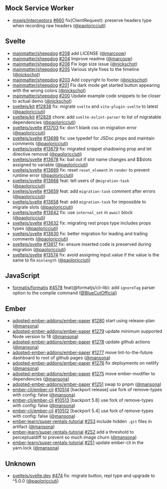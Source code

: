 ## Mock Service Worker

- [mswjs/interceptors] [#660](https://github.com/mswjs/interceptors/pull/660) fix(ClientRequest): preserve headers type when recording raw headers ([@paoloricciuti])

## Svelte

- [mainmatter/sheepdog] [#208](https://github.com/mainmatter/sheepdog/pull/208) add LICENSE ([@marcoow])
- [mainmatter/sheepdog] [#204](https://github.com/mainmatter/sheepdog/pull/204) Improve readme ([@marcoow])
- [mainmatter/sheepdog] [#206](https://github.com/mainmatter/sheepdog/pull/206) Fix logo size issue ([@nickschot])
- [mainmatter/sheepdog] [#205](https://github.com/mainmatter/sheepdog/pull/205) Various style fixes to the timeline ([@nickschot])
- [mainmatter/sheepdog] [#203](https://github.com/mainmatter/sheepdog/pull/203) Add copyright to footer ([@nickschot])
- [mainmatter/sheepdog] [#201](https://github.com/mainmatter/sheepdog/pull/201) Fix dark mode get started button appearing with the wrong colors ([@nickschot])
- [mainmatter/sheepdog] [#200](https://github.com/mainmatter/sheepdog/pull/200) Update example code snippets to be closer to actual demo ([@nickschot])
- [sveltejs/kit] [#12838](https://github.com/sveltejs/kit/pull/12838) fix: migrate `svelte` and `vite-plugin-svelte` to latest ([@paoloricciuti])
- [sveltejs/kit] [#12828](https://github.com/sveltejs/kit/pull/12828) chore: add `svelte-eslint-parser` to list of migratable dependencies ([@paoloricciuti])
- [sveltejs/svelte] [#13703](https://github.com/sveltejs/svelte/pull/13703) fix: don't blank css on migration error ([@paoloricciuti])
- [sveltejs/svelte] [#13698](https://github.com/sveltejs/svelte/pull/13698) fix: use typedef for JSDoc props and maintain comments ([@paoloricciuti])
- [sveltejs/svelte] [#13679](https://github.com/sveltejs/svelte/pull/13679) fix: migrated snippet shadowing prop and let directive removal ([@paoloricciuti])
- [sveltejs/svelte] [#13678](https://github.com/sveltejs/svelte/pull/13678) fix: bail out if slot name changes and $$slots assigned to variable ([@paoloricciuti])
- [sveltejs/svelte] [#13669](https://github.com/sveltejs/svelte/pull/13669) fix: reset `reset_element` in `render` to prevent runtime error ([@paoloricciuti])
- [sveltejs/svelte] [#13668](https://github.com/sveltejs/svelte/pull/13668) feat: tell users of `@migration-task` ([@paoloricciuti])
- [sveltejs/svelte] [#13659](https://github.com/sveltejs/svelte/pull/13659) feat: add `migration-task` comment after errors ([@paoloricciuti])
- [sveltejs/svelte] [#13658](https://github.com/sveltejs/svelte/pull/13658) feat: add `migration-task` for impossible to migrate slots ([@paoloricciuti])
- [sveltejs/svelte] [#13642](https://github.com/sveltejs/svelte/pull/13642) fix: use `internal_set` in `await` block ([@paoloricciuti])
- [sveltejs/svelte] [#13632](https://github.com/sveltejs/svelte/pull/13632) fix: migrating rest props type includes props types ([@paoloricciuti])
- [sveltejs/svelte] [#13630](https://github.com/sveltejs/svelte/pull/13630) fix: better migration for leading and trailing comments ([@paoloricciuti])
- [sveltejs/svelte] [#13617](https://github.com/sveltejs/svelte/pull/13617) fix: ensure inserted code is preserved during migration ([@paoloricciuti])
- [sveltejs/svelte] [#13574](https://github.com/sveltejs/svelte/pull/13574) fix: avoid assigning input.value if the value is the same to fix `minlength` ([@paoloricciuti])

## JavaScript

- [formatjs/formatjs] [#4578](https://github.com/formatjs/formatjs/pull/4578) feat(@formatjs/cli-lib): add `ignoreTag` parser option to the compile command ([@BlueCutOfficial])

## Ember

- [adopted-ember-addons/ember-paper] [#1280](https://github.com/adopted-ember-addons/ember-paper/pull/1280) start using release-plan ([@mansona])
- [adopted-ember-addons/ember-paper] [#1279](https://github.com/adopted-ember-addons/ember-paper/pull/1279) update minimum supported Node version to 18 ([@mansona])
- [adopted-ember-addons/ember-paper] [#1278](https://github.com/adopted-ember-addons/ember-paper/pull/1278) update github actions ([@mansona])
- [adopted-ember-addons/ember-paper] [#1277](https://github.com/adopted-ember-addons/ember-paper/pull/1277) move lint-to-the-future dashboard to root of github pages ([@mansona])
- [adopted-ember-addons/ember-paper] [#1276](https://github.com/adopted-ember-addons/ember-paper/pull/1276) fix deployments on netlify ([@mansona])
- [adopted-ember-addons/ember-paper] [#1275](https://github.com/adopted-ember-addons/ember-paper/pull/1275) move ember-modifier to dependencies ([@mansona])
- [adopted-ember-addons/ember-paper] [#1251](https://github.com/adopted-ember-addons/ember-paper/pull/1251) swap to pnpm ([@mansona])
- [ember-cli/ember-cli] [#10514](https://github.com/ember-cli/ember-cli/pull/10514) [backport release] use fork of remove-types with config: false ([@mansona])
- [ember-cli/ember-cli] [#10513](https://github.com/ember-cli/ember-cli/pull/10513) [backport 5.8] use fork of remove-types with config: false ([@mansona])
- [ember-cli/ember-cli] [#10512](https://github.com/ember-cli/ember-cli/pull/10512) [backport 5.4] use fork of remove-types with config: false ([@mansona])
- [ember-learn/super-rentals-tutorial] [#253](https://github.com/ember-learn/super-rentals-tutorial/pull/253) include hidden `.git` files in artifact ([@mansona])
- [ember-learn/super-rentals-tutorial] [#252](https://github.com/ember-learn/super-rentals-tutorial/pull/252) add a threshold to perceptualdiff to prevent so much image churn ([@mansona])
- [ember-learn/super-rentals-tutorial] [#251](https://github.com/ember-learn/super-rentals-tutorial/pull/251) update ember-cli in the yarn.lock ([@mansona])

## Unknown

- [sveltejs/svelte.dev] [#474](https://github.com/sveltejs/svelte.dev/pull/474) fix: migrate button, repl type and upgrade to ^5.0.0 ([@paoloricciuti])

[@BlueCutOfficial]: https://github.com/BlueCutOfficial
[@mansona]: https://github.com/mansona
[@marcoow]: https://github.com/marcoow
[@nickschot]: https://github.com/nickschot
[@paoloricciuti]: https://github.com/paoloricciuti
[adopted-ember-addons/ember-paper]: https://github.com/adopted-ember-addons/ember-paper
[ember-cli/ember-cli]: https://github.com/ember-cli/ember-cli
[ember-learn/super-rentals-tutorial]: https://github.com/ember-learn/super-rentals-tutorial
[formatjs/formatjs]: https://github.com/formatjs/formatjs
[mainmatter/sheepdog]: https://github.com/mainmatter/sheepdog
[mswjs/interceptors]: https://github.com/mswjs/interceptors
[sveltejs/kit]: https://github.com/sveltejs/kit
[sveltejs/svelte.dev]: https://github.com/sveltejs/svelte.dev
[sveltejs/svelte]: https://github.com/sveltejs/svelte
